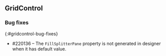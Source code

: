 ## GridControl
 
### Bug fixes
{:#gridcontrol-bug-fixes}

*	\#220136 – The `FillSplitterPane` property is not generated in designer when it has default value.
